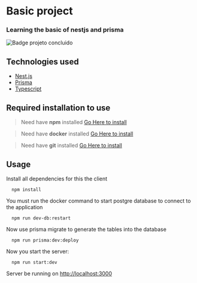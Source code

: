 # Basic project

### Learning the basic of nestjs and prisma

![Badge projeto concluido](https://img.shields.io/badge/Status-Projeto%20concluido-blue)

## Technologies used

- [Nest.js](https://nodejs.org/en/)
- [Prisma](https://www.prisma.io/)
- [Typescript](https://www.typescriptlang.org/)

## Required installation to use

> Need have **npm** installed [Go Here to install](https://nodejs.org/en/)

> Need have **docker** installed [Go Here to install](https://docs.docker.com/desktop/install/windows-install/)

> Need have **git** installed [Go Here to install](https://git-scm.com/downloads)


## Usage

Install all dependencies for this the client

```
  npm install
```

You must run the docker command to start postgre database to connect to the application

```
  npm run dev-db:restart
```

Now use prisma migrate to generate the tables into the database

```
  npm run prisma:dev:deploy
```

Now you start the server:

```
  npm run start:dev
```

Server be running on [http://localhost:3000](http://localhost:3000)
